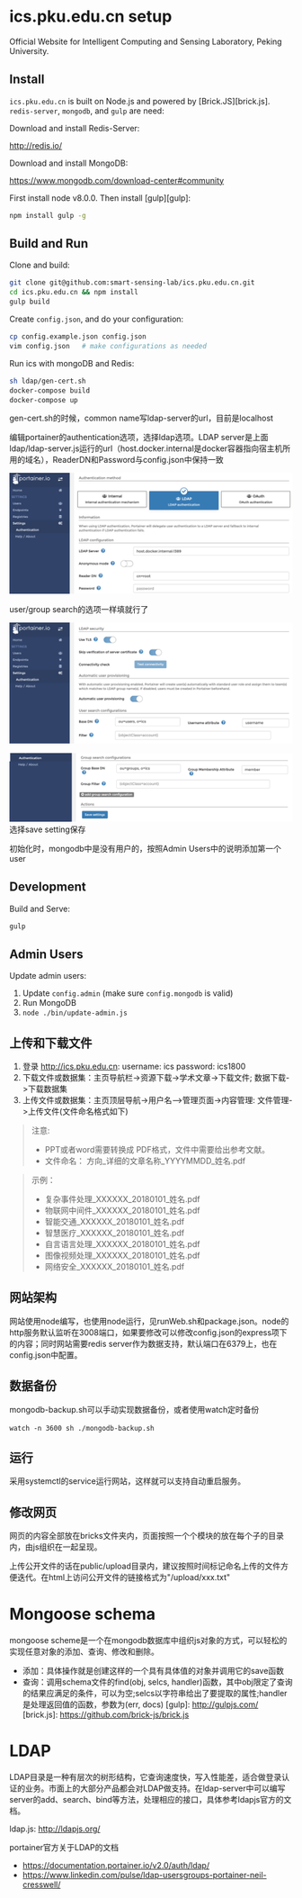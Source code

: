 # ics.pku.edu.cn setup

Official Website for Intelligent Computing and Sensing Laboratory, Peking University.

## Install

`ics.pku.edu.cn` is built on Node.js and powered by [Brick.JS][brick.js].
`redis-server`, `mongodb`, and `gulp` are need:

Download and install Redis-Server:

<http://redis.io/>

Download and install MongoDB:

<https://www.mongodb.com/download-center#community>

First install node v8.0.0. Then install [gulp][gulp]:

```bash
npm install gulp -g
```

## Build and Run

Clone and build:

```bash
git clone git@github.com:smart-sensing-lab/ics.pku.edu.cn.git
cd ics.pku.edu.cn && npm install
gulp build
```

Create `config.json`, and do your configuration:

```bash
cp config.example.json config.json
vim config.json   # make configurations as needed
```

Run ics with mongoDB and Redis:

```bash
sh ldap/gen-cert.sh
docker-compose build
docker-compose up
```

gen-cert.sh的时候，common name写ldap-server的url，目前是localhost

编辑portainer的authentication选项，选择ldap选项。LDAP server是上面ldap/ldap-server.js运行的url（host.docker.internal是docker容器指向宿主机所用的域名），ReaderDN和Password与config.json中保持一致

![](./portainer1.png)

user/group search的选项一样填就行了

![image-20210318214627532](./portainer2.png)

![image-20210318214627532](./portainer3.png)选择save setting保存

初始化时，mongodb中是没有用户的，按照Admin Users中的说明添加第一个user

## Development

Build and Serve:

```bash
gulp
```

## Admin Users

Update admin users:

1. Update `config.admin` (make sure `config.mongodb` is valid)
2. Run MongoDB
3. `node ./bin/update-admin.js`

## 上传和下载文件
1. 登录 http://ics.pku.edu.cn: 
    username: ics
    password: ics1800
2. 下载文件或数据集：主页导航栏->资源下载->学术文章->下载文件; 数据下载->下载数据集
3. 上传文件或数据集：主页顶层导航->用户名—>管理页面->内容管理: 文件管理->上传文件(文件命名格式如下)

> 注意:
> * PPT或者word需要转换成 PDF格式，文件中需要给出参考文献。
> * 文件命名： 方向_详细的文章名称_YYYYMMDD_姓名.pdf

> 示例：
>* 复杂事件处理_XXXXXX_20180101_姓名.pdf
>* 物联网中间件_XXXXXX_20180101_姓名.pdf
>* 智能交通_XXXXXX_20180101_姓名.pdf
>* 智慧医疗_XXXXXX_20180101_姓名.pdf
>* 自言语言处理_XXXXXX_20180101_姓名.pdf
>* 图像视频处理_XXXXXX_20180101_姓名.pdf
>* 网络安全_XXXXXX_20180101_姓名.pdf


## 网站架构
网站使用node编写，也使用node运行，见runWeb.sh和package.json。node的http服务默认监听在3008端口，如果要修改可以修改config.json的express项下的内容；同时网站需要redis server作为数据支持，默认端口在6379上，也在config.json中配置。

## 数据备份

mongodb-backup.sh可以手动实现数据备份，或者使用watch定时备份

`watch -n 3600 sh ./mongodb-backup.sh`

## 运行
采用systemctl的service运行网站，这样就可以支持自动重启服务。
## 修改网页
网页的内容全部放在bricks文件夹内，页面按照一个个模块的放在每个子的目录内，由js组织在一起呈现。

上传公开文件的话在public/upload目录内，建议按照时间标记命名上传的文件方便迭代。在html上访问公开文件的链接格式为"/upload/xxx.txt"

# Mongoose schema
mongoose scheme是一个在mongodb数据库中组织js对象的方式，可以轻松的实现任意对象的添加、查询、修改和删除。

* 添加：具体操作就是创建这样的一个具有具体值的对象并调用它的save函数
* 查询：调用schema文件的find(obj, selcs, handler)函数，其中obj限定了查询的结果应满足的条件，可以为空;selcs以字符串给出了要提取的属性;handler是处理返回值的函数，参数为(err, docs)
[gulp]: http://gulpjs.com/
[brick.js]: https://github.com/brick-js/brick.js



# LDAP

LDAP目录是一种有层次的树形结构，它查询速度快，写入性能差，适合做登录认证的业务。市面上的大部分产品都会对LDAP做支持。在ldap-server中可以编写server的add、search、bind等方法，处理相应的接口，具体参考ldapjs官方的文档。

ldap.js: http://ldapjs.org/

portainer官方关于LDAP的文档

- https://documentation.portainer.io/v2.0/auth/ldap/
- https://www.linkedin.com/pulse/ldap-usersgroups-portainer-neil-cresswell/